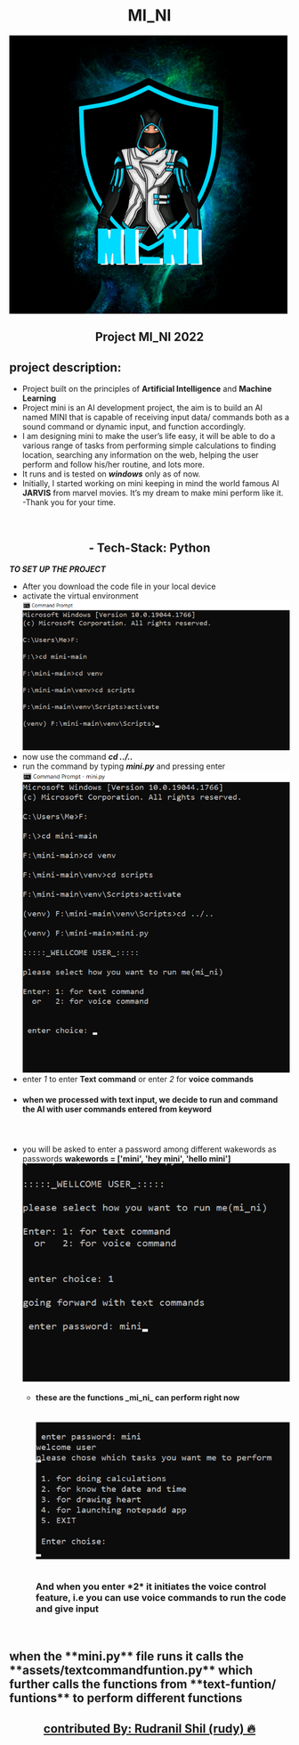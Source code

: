 ### <h1 align="center">MI_NI</h1>

<img src="images/mini.png" align="center" style="align:center; size:100px">

<h2 align="center"> Project MI_NI 2022</h2>

## project description:

- Project built on the principles of **Artificial Intelligence** and **Machine Learning**
- Project mini is an AI development project, the aim is to build an AI named MINI that is capable of receiving input data/ commands both as a sound command or dynamic input, and function accordingly.
  <br>
- I am designing mini to make the user’s life easy, it will be able to do a various range of tasks from performing simple calculations to finding location, searching any information on the web, helping the user perform and follow his/her routine, and lots more.
- It runs and is tested on **_windows_** only as of now.
- Initially, I started working on mini keeping in mind the world famous AI **JARVIS** from marvel movies. It’s my dream to make mini perform like it.
  <br>
  -Thank you for your time.

<br>
<h2 align="center"> - Tech-Stack:  Python</h2>

**_TO SET UP THE PROJECT_**

- After you download the code file in your local device
- activate the virtual environment
  <br>
  <img src="images/photo1.png">
  <br>
- now use the command **_cd ../.._**
- run the command by typing **_mini.py_** and pressing enter
  <br>
  <img src="images/photo3.png">
  <br>
- enter _1_ to enter **Text command** or enter _2_ for **voice commands**
  <br>
- <h4> when we processed with text input, we decide to run and command the AI with user commands entered from keyword<h4>
  <br>
- you will be asked to enter a password among different wakewords as passwords
  **wakewords = ['mini', 'hey mini', 'hello mini']**
  <br>
  <img align="center" src="images/photo4.png">
  <br>
  - <div><h4>these are the functions _mi_ni_ can perform right now</h4></div>
    <br>
       <img align="center" src="images/photo5.png">
    <br>
    <br>
    <h3>And when you enter *2* it initiates the voice control feature, i.e you can use voice commands to run the code and give input </h3>

<br>
<div><h2>when the **mini.py** file runs it calls the **assets/textcommandfuntion.py** which further calls the functions from **text-funtion/ funtions** to perform different functions</h2></div>

## <a href="https://rudranilshil.me/"><div align="center"> contributed By: Rudranil Shil (rudy) 🔥</div></a>
